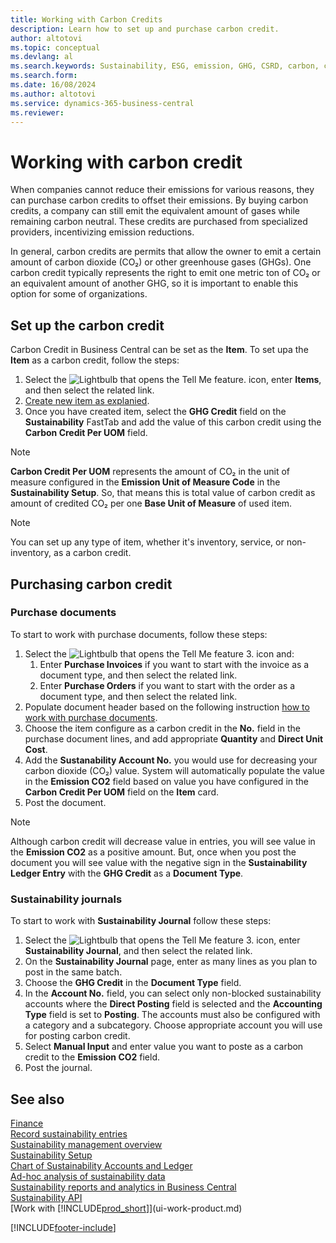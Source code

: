 ```yaml
---
title: Working with Carbon Credits
description: Learn how to set up and purchase carbon credit.
author: altotovi
ms.topic: conceptual
ms.devlang: al
ms.search.keywords: Sustainability, ESG, emission, GHG, CSRD, carbon, credit, CO2
ms.search.form: 
ms.date: 16/08/2024
ms.author: altotovi
ms.service: dynamics-365-business-central
ms.reviewer: 
---
```


# Working with carbon credit  

When companies cannot reduce their emissions for various reasons, they can purchase carbon credits to offset their emissions. By buying carbon credits, a company can still emit the equivalent amount of gases while remaining carbon neutral. These credits are purchased from specialized providers, incentivizing emission reductions.  

In general, carbon credits are permits that allow the owner to emit a certain amount of carbon dioxide (CO₂) or other greenhouse gases (GHGs). One carbon credit typically represents the right to emit one metric ton of CO₂ or an equivalent amount of another GHG, so it is important to enable this option for some of organizations.  

## Set up the carbon credit  

Carbon Credit in Business Central can be set as the **Item**. To set upa the **Item** as a carbon credit, follow the steps:  
1. Select the ![Lightbulb that opens the Tell Me feature.](media/ui-search/search_small.png "Tell me what you want to do") icon, enter **Items**, and then select the related link. 
2. [Create new item as explanied](inventory-how-register-new-items.md).   
3. Once you have created item, select the **GHG Credit** field on the **Sustainability** FastTab and add the value of this carbon credit using the **Carbon Credit Per UOM** field.

> [!NOTE]
> **Carbon Credit Per UOM** represents the amount of CO₂ in the unit of measure configured in the **Emission Unit of Measure Code** in the **Sustainability Setup**. So, that means this is total value of carbon credit as amount of credited CO₂ per one **Base Unit of Measure** of used item.  

> [!NOTE]
> You can set up any type of item, whether it's inventory, service, or non-inventory, as a carbon credit.  

## Purchasing carbon credit 

### Purchase documents 

To start to work with purchase documents, follow these steps:

1. Select the ![Lightbulb that opens the Tell Me feature 3.](media/ui-search/search_small.png "Tell me what you want to do") icon and:  
   1. Enter **Purchase Invoices** if you want to start with the invoice as a document type, and then select the related link.  
   2. Enter **Purchase Orders** if you want to start with the order as a document type, and then select the related link.   
2. Populate document header based on the following instruction [how to work with purchase documents](purchasing-how-record-purchases.md). 
3. Choose the item configure as a carbon credit in the **No.** field in the purchase document lines, and add appropriate **Quantity** and **Direct Unit Cost**. 
4. Add the **Sustanability Account No.** you would use for decreasing your carbon dioxide (CO₂) value. System will automatically populate the value in the **Emission CO2** field based on value you have configured in the **Carbon Credit Per UOM** field on the **Item** card.
5. Post the document.

> [!NOTE]
> Although carbon credit will decrease value in entries, you will see value in the **Emission CO2** as a positive amount. But, once when you post the document you will see value with the negative sign in the **Sustainability Ledger Entry** with the **GHG Credit** as a **Document Type**.  

### Sustainability journals 

To start to work with **Sustainability Journal** follow these steps:  

1. Select the ![Lightbulb that opens the Tell Me feature 3.](media/ui-search/search_small.png "Tell me what you want to do") icon, enter **Sustainability Journal**, and then select the related link. 
2. On the **Sustainability Journal** page, enter as many lines as you plan to post in the same batch.  
3. Choose the **GHG Credit** in the **Document Type** field.    
4. In the **Account No.** field, you can select only non-blocked sustainability accounts where the **Direct Posting** field is selected and the **Accounting Type** field is set to **Posting**. The accounts must also be configured with a category and a subcategory. Choose appropriate account you will use for posting carbon credit.
5. Select **Manual Input** and enter value you want to poste as a carbon credit to the **Emission CO2** field.  
6. Post the journal.   

## See also

[Finance](finance.md)  
[Record sustainability entries](finance-sustainability-journal.md)  
[Sustainability management overview](finance-manage-sustainability.md)  
[Sustainability Setup](finance-sustainability-setup.md)   
[Chart of Sustainability Accounts and Ledger](finance-sustainability-accounts-ledger.md)  
[Ad-hoc analysis of sustainability data](ad-hoc-analysis-sustainability.md)    
[Sustainability reports and analytics in Business Central](sustainability-reports.md)   
[Sustainability API](/dynamics365/business-central/dev-itpro/api-sustainability/sustainability-api?toc=/dynamics365/business-central/toc.json)    
[Work with [!INCLUDE[prod_short](includes/prod_short.md)]](ui-work-product.md)  

[!INCLUDE[footer-include](includes/footer-banner.md)]
